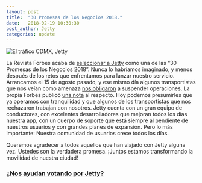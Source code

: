 ```yaml
---
layout: post
title:  "30 Promesas de los Negocios 2018."
date:   2018-02-19 10:30:30
post_author: Jetty
categories: update
---
```


![El tráfico CDMX, Jetty]({{site.baseurl}}/imgs-blog/30-promesas.jpg)

La Revista Forbes acaba de [seleccionar a Jetty][promesas] como una de las “30 Promesas de los Negocios 2018”. Nunca lo habríamos imaginado, y menos después de los retos que enfrentamos para lanzar nuestro servicio. Arrancamos el 15 de agosto pasado, y ese mismo día algunos transportistas que nos veían como amenaza [nos obligaron][link] a suspender operaciones. La propia Forbes publicó [una nota][forbes] al respecto. Hoy podemos presumirles que ya operamos con tranquilidad y que algunos de los transportistas que nos rechazaron trabajan con nosotros. Jetty cuenta con un gran equipo de conductores, con excelentes desarrolladores que mejoran todos los días nuestra app, con un cuerpo de soporte que está siempre al pendiente de nuestros usuarios y con grandes planes de expansión. Pero lo más importante: Nuestra comunidad de usuarios crece todos los días.

Queremos agradecer a todos aquellos que han viajado con Jetty alguna vez. Ustedes son la verdadera promesa. ¡Juntos estamos transformando la movilidad de nuestra ciudad!

<div class="text-center">
  <h3>
    <a href="https://30promesas.com/2018/promesas/tecnolog%C3%ADa.html" target="_blank">¿Nos ayudan votando por Jetty?</a>
  </h3>
</div>



[promesas]:https://www.forbes.com.mx/app-cambia-rumbo-del-transporte-publico/
[link]:http://www.jetty.mx/update/2017/08/15/comunicado.html
[forbes]:https://www.forbes.com.mx/jetty-suspende-viajes-inseguridad-edomex/